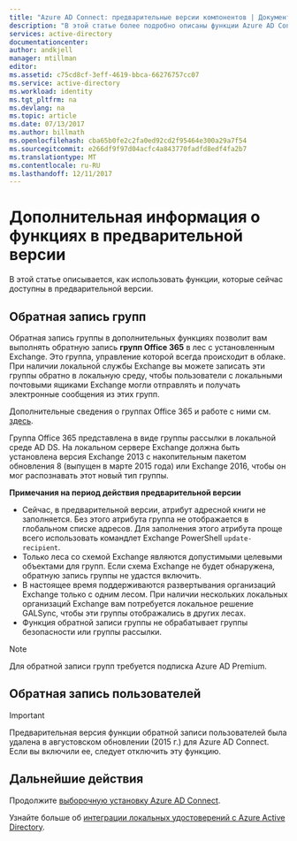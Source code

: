 ```yaml
---
title: "Azure AD Connect: предварительные версии компонентов | Документация Майкрософт"
description: "В этой статье более подробно описаны функции Azure AD Connect, находящиеся на этапе предварительной версии."
services: active-directory
documentationcenter: 
author: andkjell
manager: mtillman
editor: 
ms.assetid: c75cd8cf-3eff-4619-bbca-66276757cc07
ms.service: active-directory
ms.workload: identity
ms.tgt_pltfrm: na
ms.devlang: na
ms.topic: article
ms.date: 07/13/2017
ms.author: billmath
ms.openlocfilehash: cba65b0fe2c2fa0ed92cd2f95464e300a29a7f54
ms.sourcegitcommit: e266df9f97d04acfc4a843770fadfd8edf4fa2b7
ms.translationtype: MT
ms.contentlocale: ru-RU
ms.lasthandoff: 12/11/2017
---
```

# <a name="more-details-about-features-in-preview"></a>Дополнительная информация о функциях в предварительной версии
В этой статье описывается, как использовать функции, которые сейчас доступны в предварительной версии.

## <a name="group-writeback"></a>Обратная запись групп
Обратная запись группы в дополнительных функциях позволит вам выполнять обратную запись **групп Office 365** в лес с установленным Exchange. Это группа, управление которой всегда происходит в облаке. При наличии локальной службы Exchange вы можете записать эти группы обратно в локальную среду, чтобы пользователи с локальными почтовыми ящиками Exchange могли отправлять и получать электронные сообщения из этих групп.

Дополнительные сведения о группах Office 365 и работе с ними см. [здесь](http://aka.ms/O365g).

Группа Office 365 представлена в виде группы рассылки в локальной среде AD DS. На локальном сервере Exchange должна быть установлена версия Exchange 2013 с накопительным пакетом обновления 8 (выпущен в марте 2015 года) или Exchange 2016, чтобы он мог распознавать этот новый тип группы.

**Примечания на период действия предварительной версии**

* Сейчас, в предварительной версии, атрибут адресной книги не заполняется. Без этого атрибута группа не отображается в глобальном списке адресов. Для заполнения этого атрибута проще всего использовать командлет Exchange PowerShell `update-recipient`.
* Только леса со схемой Exchange являются допустимыми целевыми объектами для групп. Если схема Exchange не будет обнаружена, обратную запись группы не удастся включить.
* В настоящее время поддерживаются развертывания организаций Exchange только с одним лесом. При наличии нескольких локальных организаций Exchange вам потребуется локальное решение GALSync, чтобы эти группы отображались в других лесах.
* Функция обратной записи группы не обрабатывает группы безопасности или группы рассылки.

> [!NOTE]
> Для обратной записи групп требуется подписка Azure AD Premium.
> 
>

## <a name="user-writeback"></a>Обратная запись пользователей
> [!IMPORTANT]
> Предварительная версия функции обратной записи пользователей была удалена в августовском обновлении (2015 г.) для Azure AD Connect. Если вы включили ее, следует отключить эту функцию.
>
>

## <a name="next-steps"></a>Дальнейшие действия
Продолжите [выборочную установку Azure AD Connect](active-directory-aadconnect-get-started-custom.md).

Узнайте больше об [интеграции локальных удостоверений с Azure Active Directory](active-directory-aadconnect.md).
